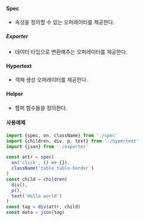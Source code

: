 #### Spec
- 속성을 정의할 수 있는 오퍼레이터를 제공한다.

##### Exporter
- 데이터 타입으로 변환해주는 오퍼레이터를 제공한다.

#### Hypertext
- 객체 생성 오퍼레이터를 제공한다.

#### Helper
- 헬퍼 함수들을 정의한다.

#### 사용예제
```js
import {spec, on, className} from './spec'
import {children, div, p, text} from './hypertext'
import {json} from './exporter'

const attr = spec(
  on('click', () => {}),
  className('table table-border')
)
const child = children(
  div(),
  p(),
  text('Hello world')
)
const tag = div(attr, child)
const data = json(tag)
```